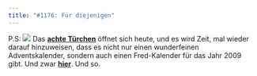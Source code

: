 ```yaml
---
title: "#1176: Für diejenigen"
---
```


P.S:
<a href="http://www.fonflatter.de/advent08"><img src="http://www.fonflatter.de/adv08/kaefer.jpg"></a>
Das <a href="http://www.fonflatter.de/advent08"><strong>achte Türchen</strong></a> öffnet sich heute, und es wird Zeit, mal wieder darauf hinzuweisen, dass es nicht nur einen wunderfeinen Adventskalender, sondern auch einen Fred-Kalender für das Jahr 2009 gibt. Und zwar <a href="http://www.fonflatter.de/dateien/kalender_fonflatter_2009.pdf"><strong>hier</strong></a>.
Und so.
